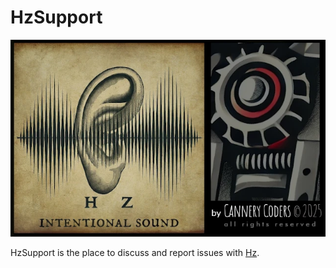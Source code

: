 # HzSupport

<center><img src="hzAbout.webp"></center>

HzSupport is the place to discuss and report issues with [Hz](https://cannerycoders.com/Hz).
